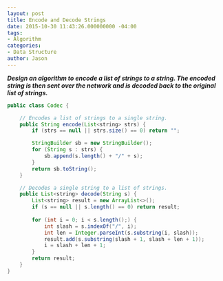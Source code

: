 ```yaml
---
layout: post
title: Encode and Decode Strings
date: 2015-10-30 11:43:26.000000000 -04:00
tags:
- Algorithm
categories:
- Data Structure
author: Jason
---
```

<p><strong><em>Design an algorithm to encode a list of strings to a string. The encoded string is then sent over the network and is decoded back to the original list of strings.</em></strong></p>


``` java
public class Codec {

    // Encodes a list of strings to a single string.
    public String encode(List<string> strs) {
        if (strs == null || strs.size() == 0) return "";

        StringBuilder sb = new StringBuilder();
        for (String s : strs) {
            sb.append(s.length() + "/" + s);
        }
        return sb.toString();
    }

    // Decodes a single string to a list of strings.
    public List<string> decode(String s) {
        List<string> result = new ArrayList<>();
        if (s == null || s.length() == 0) return result;
        
        for (int i = 0; i < s.length();) {
            int slash = s.indexOf("/", i);
            int len = Integer.parseInt(s.substring(i, slash));
            result.add(s.substring(slash + 1, slash + len + 1));
            i = slash + len + 1;
        }
        return result;
    }
}
```
